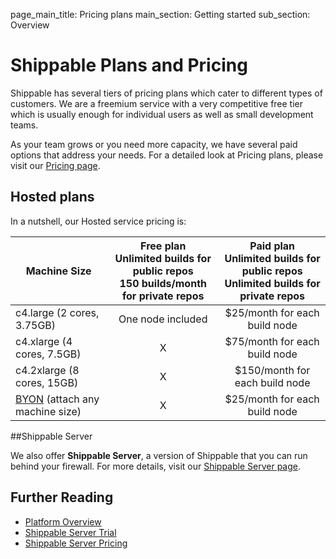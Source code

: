page_main_title: Pricing plans
main_section: Getting started
sub_section: Overview

# Shippable Plans and Pricing

Shippable has several tiers of pricing plans which cater to different types of customers. We are a freemium service with a very competitive free tier which is usually enough for individual users as well as small development teams.

As your team grows or you need more capacity, we have several paid options that address your needs. For a detailed look at Pricing plans, please visit our [Pricing page](https://www.shippable.com/pricing.html).

## Hosted plans

In a nutshell, our Hosted service pricing is:

| Machine Size               	| Free plan <br>Unlimited builds for public repos<br>150 builds/month for private repos 	| Paid plan <br>Unlimited builds for public repos<br>Unlimited builds for private repos 	|
|----------------------------	|:-------------------------------------------------------------------------------------:	|:-------------------------------------------------------------------------------------:	|
| c4.large (2 cores, 3.75GB) 	|                                   One node included                                   	|                             $25/month for each build node                             	|
| c4.xlarge (4 cores, 7.5GB) 	|                                           X                                           	|                             $75/month for each build node                             	|
| c4.2xlarge (8 cores, 15GB) 	|                                           X                                           	|                             $150/month for each build node                            	|
| [BYON](/platform/runtime/nodes/#custom-nodes) (attach any machine size) 	|                                           X                                           	|                             $25/month for each build node                            	|

##Shippable Server

We also offer **Shippable Server**, a version of Shippable that you can run behind your firewall. For more details, visit our [Shippable Server page](https://www.shippable.com/enterprise.html).

## Further Reading
* [Platform Overview](/platform/overview)
* [Shippable Server Trial](https://www.shippable.com/enterprise.html)
* [Shippable Server Pricing](https://www.shippable.com/pricing.html)
